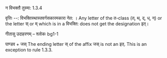 

 न विभक्तौ तुस्मा: 1.3.4 


वृत्तिः --: विभक्तिस्थास्तवर्गसकारमकारा नेत: । Any letter of the त-class (त्, थ्, द्, ध्, न्) or the letter स् or म् which is in a विभक्ति: does not get the designation इत्। 


गीतासु उदाहरणम् – श्लोकः bg1-1 


पाण्डव + जस् The ending letter स् of the affix जस् is not an इत्. This is an exception to rule 1.3.3. 


